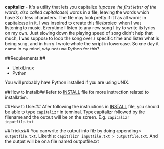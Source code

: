 **capitalizr** - It's a utility that lets you capitalize *(upcase the first
letter of the words, also called capitalcase)* words in a file, leaving the
words which have 3 or less characters. The file may look pretty if it has all
words in capitalcase in it. I was inspired to create this file/project when
I was listening to music. Everytime I listen to any new song I try to write
its lyrics on my own. Just slowing down the playing speed of song didn't help
that much, I was suppose to loop the song over a specific time and listen what
is being sung, and in hurry I wrote whole the script in lowercase. So one day
it came in my mind, why not use Python for this?

##Requirements:##
 * Unix/Linux
 * Python

You will probably have Python installed if you are using UNIX.

##How to Install:##
Refer to [INSTALL](https://github.com/santosh/capitalizr.py/blob/master/INSTALL.md)
file for more instruction related to installation.


##How to Use:##
After following the instructions in
[INSTALL](https://github.com/santosh/capitalizr.py/blob/master/INSTALL.md) file,
you should be able to type `capitalizr` in terminal. Type capitalizr followed by
the filename and the output will be on the screen. E.g. `capitalizr inputfile.txt`

##Tricks:##
You can write the output into file by doing appending `> outputfile.txt`.
Like this: `capitalizr inputfile.txt > outputfile.txt`. And the output will
be on a file named outputfile.txt
